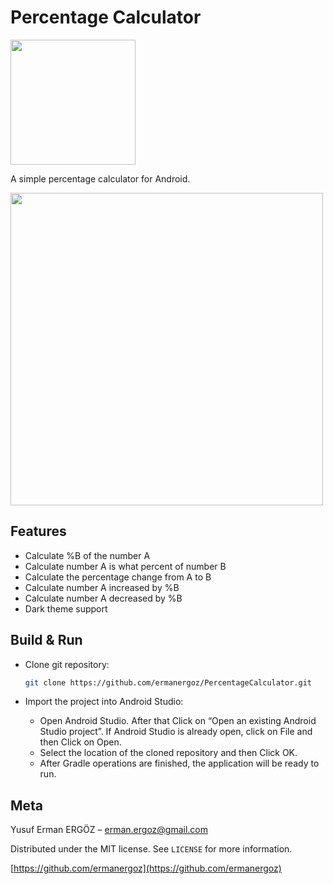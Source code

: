 # Percentage Calculator

[<img src="https://github.com/ermanergoz/PercentageCalculator/blob/master/assets/google-play-badge.png" width="200">](https://play.google.com/store/apps/details?id=com.erman.percentagecalculator)

A simple percentage calculator for Android.

<p float="center">
	<img src="https://github.com/ermanergoz/PercentageCalculator/blob/master/assets/ss1.png" height="500">
</p>

## Features

- Calculate %B of the number A
- Calculate number A is what percent of number B
- Calculate the percentage change from A to B
- Calculate number A increased by %B
- Calculate number A decreased by %B
- Dark theme support

## Build & Run

- Clone git repository:

	```sh
	git clone https://github.com/ermanergoz/PercentageCalculator.git
	```

- Import the project into Android Studio:
	- Open Android Studio. After that Click on “Open an existing Android Studio project”. If Android Studio is already open, click on File and then Click on Open.
	- Select the location of the cloned repository and then Click OK.
	- After Gradle operations are finished, the application will be ready to run.

## Meta

Yusuf Erman ERGÖZ – erman.ergoz@gmail.com

Distributed under the MIT license. See ``LICENSE`` for more information.

[https://github.com/ermanergoz](https://github.com/ermanergoz)
